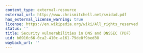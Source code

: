 ```yaml
---
content_type: external-resource
external_url: http://www.chrismitchell.net/svidad.pdf
has_external_license_warning: true
license: https://en.wikipedia.org/wiki/All_rights_reserved
status: ''
title: Security vulnerabilities in DNS and DNSSEC (PDF)
uid: b6916c66-0ca2-410c-a161-79de8f9bed38
wayback_url: ''
---
```

